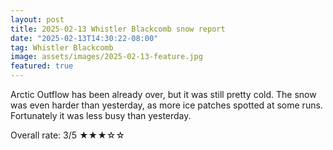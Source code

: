 ```yaml
---
layout: post
title: 2025-02-13 Whistler Blackcomb snow report
date: "2025-02-13T14:30:22-08:00"
tag: Whistler Blackcomb
image: assets/images/2025-02-13-feature.jpg
featured: true
---
```


Arctic Outflow has been already over, but it was still pretty cold. The snow was even harder than yesterday, as more ice patches spotted at some runs. Fortunately it was less busy than yesterday.

Overall rate: 3/5 ★★★☆☆
